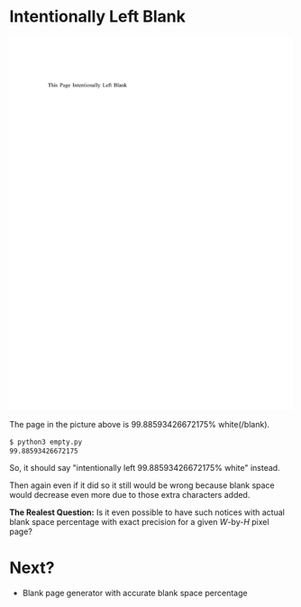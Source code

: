 # Intentionally Left Blank

![Screenshot "This Page Intentionally Left Blank"](empty-page.png)

The page in the picture above is 99.88593426672175% white(/blank).

    $ python3 empty.py
    99.88593426672175

So, it should say "intentionally left 99.88593426672175% white" instead.

Then again even if it did so it still would be wrong because blank space would decrease even more due to those extra characters added.

**The Realest Question:** Is it even possible to have such notices with actual blank space percentage with exact precision for a given *W*-by-*H* pixel page?

# Next?

* Blank page generator with accurate blank space percentage
